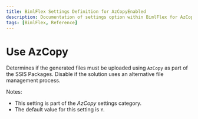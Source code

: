 ```yaml
---
title: BimlFlex Settings Definition for AzCopyEnabled
description: Documentation of settings option within BimlFlex for AzCopyEnabled
tags: [BimlFlex, Reference]
---
```


# Use AzCopy

Determines if the generated files must be uploaded using `AzCopy` as part of the SSIS Packages. Disable if the solution uses an alternative file management process.

Notes:

* This setting is part of the *AzCopy* settings category.
* The default value for this setting is `Y`.
